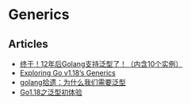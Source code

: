 # Generics

## Articles
* [终于！12年后Golang支持泛型了！（内含10个实例）](https://mp.weixin.qq.com/s/Cq4M7jY3rsPPcbg0E5afDA)
* [Exploring Go v1.18’s Generics](https://bignerdranch.com/blog/exploring-go-v1-18s-generics/)
* [golang拾遗：为什么我们需要泛型](https://www.cnblogs.com/apocelipes/p/13832224.html)
* [Go1.18之泛型初体验](https://zhuanlan.zhihu.com/p/482777136)
